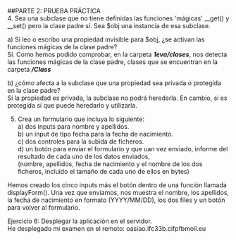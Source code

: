 ##PARTE 2: PRUEBA PRÁCTICA <br />
4. Sea una subclase que no tiene definidas las funciones 'mágicas' __get() y __set() pero la clase padre sí. 
   Sea $obj una instancia de esa subclase.<br />

   a) Si leo o escribo una propiedad invisible para $obj, ¿se activan las funciones mágicas de la clase padre?<br />
         Sí. Como hemos podido comprobar, en la carpeta ___1eva/clases___, nos detecta las funciones mágicas de la clase padre,
         clases que se encuentran en la carpeta ___/Class___

   b) ¿cómo afecta a la subclase que una propiedad sea privada o protegida en la clase padre?<br /> 
         Si la propiedad es privada, la subclase no podrá heredarla. En cambio, si es protegida sí que puede heredarlo y utilizarla.


5. Crea un formulario que incluya lo siguiente:<br />
   a) dos inputs para nombre y apellidos.<br />
   b) un input de tipo fecha para la fecha de nacimiento.<br />
   c) dos controles para la subida de ficheros.<br />
   d) un botón para enviar el formulario y que uan vez enviado, informe del resultado de cada uno de los datos enviados,<br />
   (nombre, apellidos, fecha de nacimiento y el nombre de los dos ficheros, incluido el tamaño de cada uno de ellos en bytes)<br />
   
Hemos creado los cinco inputs más el botón dentro de una función llamada displayForm(). Una vez que enviamos, nos muestra
el nombre, los apellidos, la fecha de nacimiento en formato (YYYY/MM/DD), los dos files y un botón para volver al formulario.<br />


Ejercicio 6: Desplegar la aplicación en el servidor.<br />
He desplegado mi examen en el remoto: oasiao.ifc33b.cifpfbmoll.eu